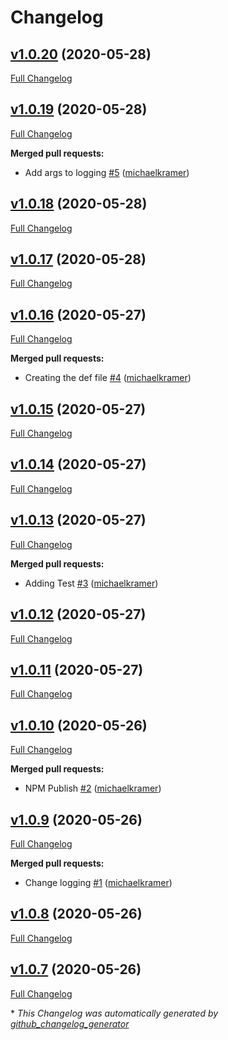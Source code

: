 # Changelog

## [v1.0.20](https://github.com/michaelkramer/backpack/tree/v1.0.20) (2020-05-28)

[Full Changelog](https://github.com/michaelkramer/backpack/compare/v1.0.19...v1.0.20)

## [v1.0.19](https://github.com/michaelkramer/backpack/tree/v1.0.19) (2020-05-28)

[Full Changelog](https://github.com/michaelkramer/backpack/compare/v1.0.18...v1.0.19)

**Merged pull requests:**

- Add args to logging [\#5](https://github.com/michaelkramer/backpack/pull/5) ([michaelkramer](https://github.com/michaelkramer))

## [v1.0.18](https://github.com/michaelkramer/backpack/tree/v1.0.18) (2020-05-28)

[Full Changelog](https://github.com/michaelkramer/backpack/compare/v1.0.17...v1.0.18)

## [v1.0.17](https://github.com/michaelkramer/backpack/tree/v1.0.17) (2020-05-28)

[Full Changelog](https://github.com/michaelkramer/backpack/compare/v1.0.16...v1.0.17)

## [v1.0.16](https://github.com/michaelkramer/backpack/tree/v1.0.16) (2020-05-27)

[Full Changelog](https://github.com/michaelkramer/backpack/compare/v1.0.15...v1.0.16)

**Merged pull requests:**

- Creating the def file [\#4](https://github.com/michaelkramer/backpack/pull/4) ([michaelkramer](https://github.com/michaelkramer))

## [v1.0.15](https://github.com/michaelkramer/backpack/tree/v1.0.15) (2020-05-27)

[Full Changelog](https://github.com/michaelkramer/backpack/compare/v1.0.14...v1.0.15)

## [v1.0.14](https://github.com/michaelkramer/backpack/tree/v1.0.14) (2020-05-27)

[Full Changelog](https://github.com/michaelkramer/backpack/compare/v1.0.13...v1.0.14)

## [v1.0.13](https://github.com/michaelkramer/backpack/tree/v1.0.13) (2020-05-27)

[Full Changelog](https://github.com/michaelkramer/backpack/compare/v1.0.12...v1.0.13)

**Merged pull requests:**

- Adding Test [\#3](https://github.com/michaelkramer/backpack/pull/3) ([michaelkramer](https://github.com/michaelkramer))

## [v1.0.12](https://github.com/michaelkramer/backpack/tree/v1.0.12) (2020-05-27)

[Full Changelog](https://github.com/michaelkramer/backpack/compare/v1.0.11...v1.0.12)

## [v1.0.11](https://github.com/michaelkramer/backpack/tree/v1.0.11) (2020-05-27)

[Full Changelog](https://github.com/michaelkramer/backpack/compare/v1.0.10...v1.0.11)

## [v1.0.10](https://github.com/michaelkramer/backpack/tree/v1.0.10) (2020-05-26)

[Full Changelog](https://github.com/michaelkramer/backpack/compare/v1.0.9...v1.0.10)

**Merged pull requests:**

- NPM Publish [\#2](https://github.com/michaelkramer/backpack/pull/2) ([michaelkramer](https://github.com/michaelkramer))

## [v1.0.9](https://github.com/michaelkramer/backpack/tree/v1.0.9) (2020-05-26)

[Full Changelog](https://github.com/michaelkramer/backpack/compare/v1.0.8...v1.0.9)

**Merged pull requests:**

- Change logging [\#1](https://github.com/michaelkramer/backpack/pull/1) ([michaelkramer](https://github.com/michaelkramer))

## [v1.0.8](https://github.com/michaelkramer/backpack/tree/v1.0.8) (2020-05-26)

[Full Changelog](https://github.com/michaelkramer/backpack/compare/v1.0.7...v1.0.8)

## [v1.0.7](https://github.com/michaelkramer/backpack/tree/v1.0.7) (2020-05-26)

[Full Changelog](https://github.com/michaelkramer/backpack/compare/0c2f782571d8085373c8ca9e4a57b5b531d733b9...v1.0.7)



\* *This Changelog was automatically generated by [github_changelog_generator](https://github.com/github-changelog-generator/github-changelog-generator)*
